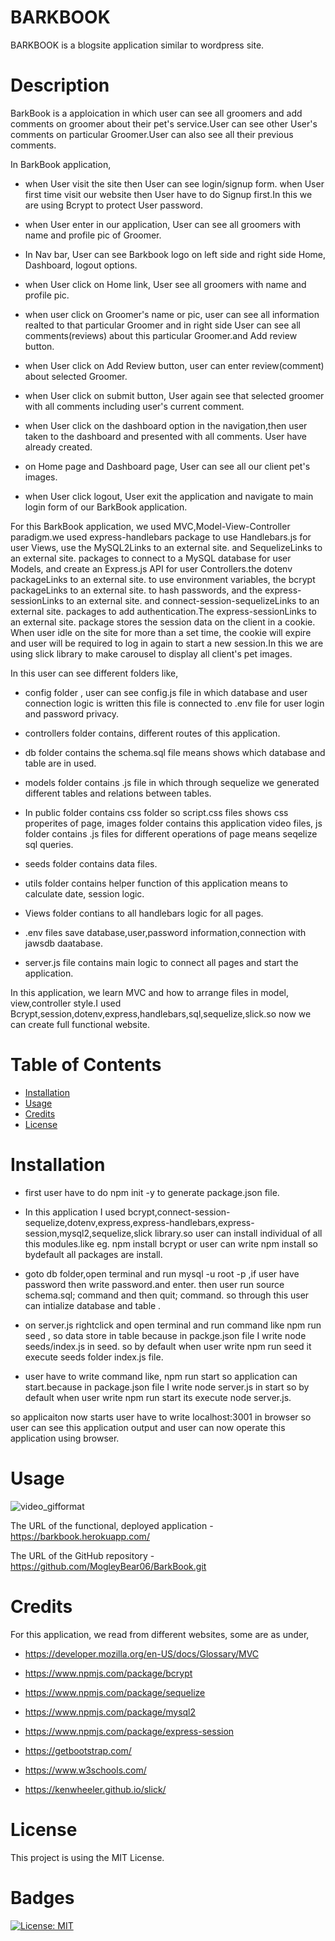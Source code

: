 # BARKBOOK

BARKBOOK is a blogsite application similar to wordpress site.

# Description

BarkBook is a apploication in which user can see all groomers and add comments on groomer about their pet's service.User can see other User's comments on particular Groomer.User can also see all their previous comments.

In BarkBook application,

- when User visit the site then User can see login/signup form. when User first time visit our website then User have to do Signup first.In this we are using Bcrypt to protect User password.

- when User enter in our application, User can see all groomers with name and profile pic of Groomer.

- In Nav bar, User can see Barkbook logo on left side and right side Home, Dashboard, logout options.

- when User click on Home link, User see all groomers with name and profile pic.

- when user click on Groomer's name or pic, user can see all information realted to that particular Groomer and in right side User can see all comments(reviews) about this particular Groomer.and Add review button.

- when User click on Add Review button, user can enter review(comment) about selected Groomer.

- when User click on submit button, User again see that selected groomer with all comments including user's current comment.

- when User click on the dashboard option in the navigation,then user taken to the dashboard and presented with all comments. User have already created.

- on Home page and Dashboard page, User can see all our client pet's images.

- when User click logout, User exit the application and navigate to main login form of our BarkBook application.

For this BarkBook application, we used MVC,Model-View-Controller paradigm.we used express-handlebars package to use Handlebars.js for user Views, use the MySQL2Links to an external site. and SequelizeLinks to an external site. packages to connect to a MySQL database for user Models, and create an Express.js API for user Controllers.the dotenv packageLinks to an external site. to use environment variables, the bcrypt packageLinks to an external site. to hash passwords, and the express-sessionLinks to an external site. and connect-session-sequelizeLinks to an external site. packages to add authentication.The express-sessionLinks to an external site. package stores the session data on the client in a cookie. When user idle on the site for more than a set time, the cookie will expire and user will be required to log in again to start a new session.In this we are using slick library to make carousel to display all client's pet images.

In this user can see different folders like,

- config folder , user can see config.js file in which database and user connection logic is written this file is connected to .env file for user login and password privacy.

- controllers folder contains, different routes of this application.

- db folder contains the schema.sql file means shows which database and table are in used.

- models folder contains .js file in which through sequelize we generated different tables and relations between tables.

- In public folder contains css folder so script.css files shows css properites of page, images folder contains this application video files, js folder contains .js files for different operations of page means seqelize sql queries.

- seeds folder contains data files.

- utils folder contains helper function of this application means to calculate date, session logic.

- Views folder contians to all handlebars logic for all pages.

- .env files save database,user,password information,connection with jawsdb daatabase.

- server.js file contains main logic to connect all pages and start the application.

In this application, we learn MVC and how to arrange files in model, view,controller style.I used Bcrypt,session,dotenv,express,handlebars,sql,sequelize,slick.so now we can create full functional website.

# Table of Contents

- [Installation](#installation)
- [Usage](#usage)
- [Credits](#credits)
- [License](#license)

# Installation

- first user have to do npm init -y to generate package.json file.

- In this application I used bcrypt,connect-session-sequelize,dotenv,express,express-handlebars,express-session,mysql2,sequelize,slick library.so user can install individual of all this modules.like eg. npm install bcrypt or user can write npm install so bydefault all packages are install.

- goto db folder,open terminal and run mysql -u root -p ,if user have password then write password.and enter.
  then user run source schema.sql; command and then quit; command. so through this user can intialize database and table .

- on server.js rightclick and open terminal and run command like npm run seed , so data store in table because in packge.json file I write node seeds/index.js in seed. so by default when user write npm run seed it execute seeds folder index.js file.

- user have to write command like, npm run start so application can start.because in package.json file I write node server.js in start so by default when user write npm run start its execute node server.js.

so applicaiton now starts user have to write localhost:3001 in browser so user can see this application output and user can now operate this application using browser.

# Usage

![video_gifformat]()

The URL of the functional, deployed application - https://barkbook.herokuapp.com/

The URL of the GitHub repository - https://github.com/MogleyBear06/BarkBook.git

# Credits

For this application, we read from different websites, some are as under,

- https://developer.mozilla.org/en-US/docs/Glossary/MVC

- https://www.npmjs.com/package/bcrypt

- https://www.npmjs.com/package/sequelize

- https://www.npmjs.com/package/mysql2

- https://www.npmjs.com/package/express-session

- https://getbootstrap.com/

- https://www.w3schools.com/

- https://kenwheeler.github.io/slick/

# License

This project is using the MIT License.

# Badges

[![License: MIT](https://img.shields.io/badge/License-MIT-yellow.svg)](https://opensource.org/licenses/MIT)

